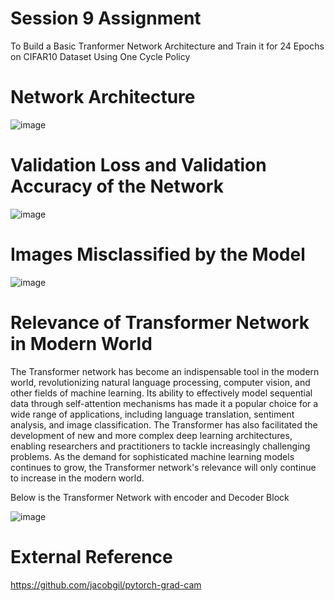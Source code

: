 # Session 9 Assignment 

To Build a Basic Tranformer Network Architecture and Train it for 24 Epochs on CIFAR10 Dataset Using One Cycle Policy 

# Network Architecture

![image](https://user-images.githubusercontent.com/61132761/222738400-893ce5a8-3abb-4666-aa6a-80d508af8493.png)

# Validation Loss and Validation Accuracy of the Network

![image](https://user-images.githubusercontent.com/61132761/222742272-b909b12b-066e-4f1d-aeaf-a36789e8be81.png)

# Images Misclassified by the Model 

![image](https://user-images.githubusercontent.com/61132761/222738738-84e1ca1d-fad1-4395-b221-73dd77ff3ab3.png)

# Relevance of Transformer Network in Modern World 

The Transformer network has become an indispensable tool in the modern world, revolutionizing natural language processing, computer vision, and other fields of machine 
learning. Its ability to effectively model sequential data through self-attention mechanisms has made it a popular choice for a wide range of applications, including 
language translation, sentiment analysis, and image classification. The Transformer has also facilitated the development of new and more complex deep learning 
architectures, enabling researchers and practitioners to tackle increasingly challenging problems. As the demand for sophisticated machine learning models continues to 
grow, the Transformer network's relevance will only continue to increase in the modern world.

Below is the Transformer Network with encoder and Decoder Block 

![image](https://user-images.githubusercontent.com/61132761/222740823-2ca841ee-199f-4dee-bcdd-0c90363bc8c7.png)

# External Reference

https://github.com/jacobgil/pytorch-grad-cam
